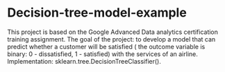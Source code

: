 # Decision-tree-model-example
This project is based on the Google Advanced Data analytics certification training assignment. The goal of the project: to develop a model that can predict whether a customer will be satisfied ( the outcome variable is binary: 0 - dissatisfied, 1 - satisfied) with the services of an airline. Implementation: sklearn.tree.DecisionTreeClassifier().
